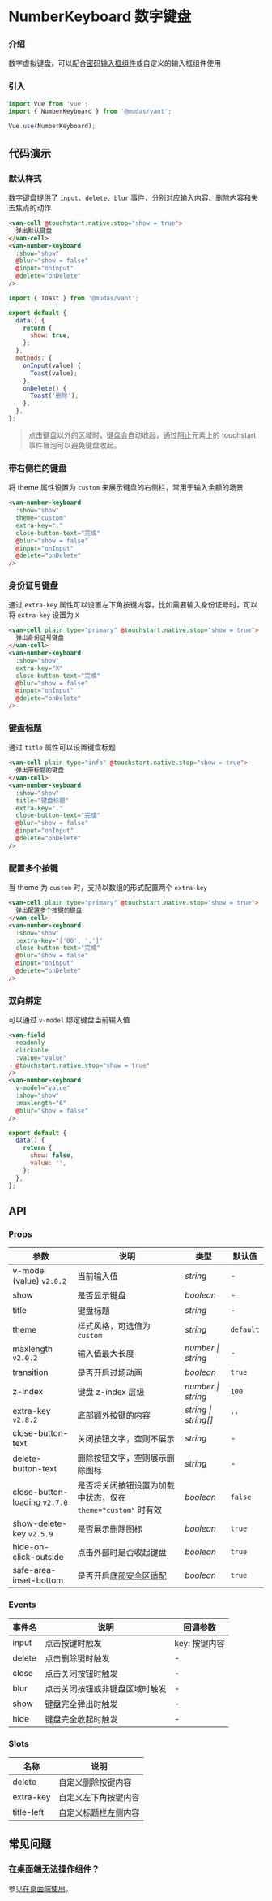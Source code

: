 # NumberKeyboard 数字键盘

### 介绍

数字虚拟键盘，可以配合[密码输入框组件](#/zh-CN/password-input)或自定义的输入框组件使用

### 引入

```js
import Vue from 'vue';
import { NumberKeyboard } from '@mudas/vant';

Vue.use(NumberKeyboard);
```

## 代码演示

### 默认样式

数字键盘提供了 `input`、`delete`、`blur` 事件，分别对应输入内容、删除内容和失去焦点的动作

```html
<van-cell @touchstart.native.stop="show = true">
  弹出默认键盘
</van-cell>
<van-number-keyboard
  :show="show"
  @blur="show = false"
  @input="onInput"
  @delete="onDelete"
/>
```

```js
import { Toast } from '@mudas/vant';

export default {
  data() {
    return {
      show: true,
    };
  },
  methods: {
    onInput(value) {
      Toast(value);
    },
    onDelete() {
      Toast('删除');
    },
  },
};
```

> 点击键盘以外的区域时，键盘会自动收起，通过阻止元素上的 touchstart 事件冒泡可以避免键盘收起。

### 带右侧栏的键盘

将 theme 属性设置为 `custom` 来展示键盘的右侧栏，常用于输入金额的场景

```html
<van-number-keyboard
  :show="show"
  theme="custom"
  extra-key="."
  close-button-text="完成"
  @blur="show = false"
  @input="onInput"
  @delete="onDelete"
/>
```

### 身份证号键盘

通过 `extra-key` 属性可以设置左下角按键内容，比如需要输入身份证号时，可以将 `extra-key` 设置为 `X`

```html
<van-cell plain type="primary" @touchstart.native.stop="show = true">
  弹出身份证号键盘
</van-cell>
<van-number-keyboard
  :show="show"
  extra-key="X"
  close-button-text="完成"
  @blur="show = false"
  @input="onInput"
  @delete="onDelete"
/>
```

### 键盘标题

通过 `title` 属性可以设置键盘标题

```html
<van-cell plain type="info" @touchstart.native.stop="show = true">
  弹出带标题的键盘
</van-cell>
<van-number-keyboard
  :show="show"
  title="键盘标题"
  extra-key="."
  close-button-text="完成"
  @blur="show = false"
  @input="onInput"
  @delete="onDelete"
/>
```

### 配置多个按键

当 theme 为 `custom` 时，支持以数组的形式配置两个 `extra-key`

```html
<van-cell plain type="primary" @touchstart.native.stop="show = true">
  弹出配置多个按键的键盘
</van-cell>
<van-number-keyboard
  :show="show"
  :extra-key="['00', '.']"
  close-button-text="完成"
  @blur="show = false"
  @input="onInput"
  @delete="onDelete"
/>
```

### 双向绑定

可以通过 `v-model` 绑定键盘当前输入值

```html
<van-field
  readonly
  clickable
  :value="value"
  @touchstart.native.stop="show = true"
/>
<van-number-keyboard
  v-model="value"
  :show="show"
  :maxlength="6"
  @blur="show = false"
/>
```

```js
export default {
  data() {
    return {
      show: false,
      value: '',
    };
  },
};
```

## API

### Props

| 参数 | 说明 | 类型 | 默认值 |
| --- | --- | --- | --- |
| v-model (value) `v2.0.2` | 当前输入值 | _string_ | - |
| show | 是否显示键盘 | _boolean_ | - |
| title | 键盘标题 | _string_ | - |
| theme | 样式风格，可选值为 `custom` | _string_ | `default` |
| maxlength `v2.0.2` | 输入值最大长度 | _number \| string_ | - |
| transition | 是否开启过场动画 | _boolean_ | `true` |
| z-index | 键盘 z-index 层级 | _number \| string_ | `100` |
| extra-key `v2.8.2` | 底部额外按键的内容 | _string \| string[]_ | `''` |
| close-button-text | 关闭按钮文字，空则不展示 | _string_ | - |
| delete-button-text | 删除按钮文字，空则展示删除图标 | _string_ | - |
| close-button-loading `v2.7.0` | 是否将关闭按钮设置为加载中状态，仅在 `theme="custom"` 时有效 | _boolean_ | `false` |
| show-delete-key `v2.5.9` | 是否展示删除图标 | _boolean_ | `true` |
| hide-on-click-outside | 点击外部时是否收起键盘 | _boolean_ | `true` |
| safe-area-inset-bottom | 是否开启[底部安全区适配](#/zh-CN/quickstart#di-bu-an-quan-qu-gua-pei) | _boolean_ | `true` |

### Events

| 事件名 | 说明                           | 回调参数      |
| ------ | ------------------------------ | ------------- |
| input  | 点击按键时触发                 | key: 按键内容 |
| delete | 点击删除键时触发               | -             |
| close  | 点击关闭按钮时触发             | -             |
| blur   | 点击关闭按钮或非键盘区域时触发 | -             |
| show   | 键盘完全弹出时触发             | -             |
| hide   | 键盘完全收起时触发             | -             |

### Slots

| 名称       | 说明                 |
| ---------- | -------------------- |
| delete     | 自定义删除按键内容   |
| extra-key  | 自定义左下角按键内容 |
| title-left | 自定义标题栏左侧内容 |

## 常见问题

### 在桌面端无法操作组件？

参见[在桌面端使用](#/zh-CN/quickstart#zai-zhuo-mian-duan-shi-yong)。
